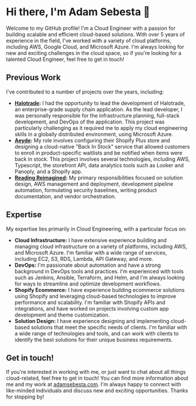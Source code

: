 # Hi there, I'm Adam Sebesta 👋

Welcome to my GitHub profile! I'm a Cloud Engineer with a passion for building scalable and efficient cloud-based solutions. With over 5 years of experience in the field, I've worked with a variety of cloud platforms, including AWS, Google Cloud, and Microsoft Azure. I'm always looking for new and exciting challenges in the cloud space, so if you're looking for a talented Cloud Engineer, feel free to get in touch!

## Previous Work

I've contributed to a number of projects over the years, including:

- **[Halotrade](https://adamsebesta.com/projects/halotrade/):** I had the opportunity to lead the development of Halotrade, an enterprise-grade supply chain application. As the lead developer, I was personally responsible for the infrastructure planning, full-stack development, and DevOps of the application. This project was particularly challenging as it required me to apply my cloud engineering skills in a globally distributed environment, using Microsoft Azure.
- **[Aeyde](https://adamsebesta.com/projects/aeyde):** My role involves configuring their Shopify Plus store and designing a cloud-native "Back In Stock" service that allowed customers to enroll in product-specific waitlists and be notified when items were back in stock. This project involves several technologies, including AWS, Typescript, the storefront API, data analytics tools such as Looker and Panoply, and a Shopify app.
- **[Reading Reimagined](https://adamsebesta.com/projects/reading-reimagined):** My primary responsibilities focused on solution design, AWS management and deployment, development pipeline automation, formulating security baselines, writing product documentation, and vendor orchestration.

## Expertise

My expertise lies primarily in Cloud Engineering, with a particular focus on:

- **Cloud Infrastructure:** I have extensive experience building and managing cloud infrastructure on a variety of platforms, including AWS, and Microsoft Azure. I'm familiar with a wide range of services, including EC2, S3, RDS, Lambda, API Gateway, and more.
- **DevOps:** I'm passionate about automation and have a strong background in DevOps tools and practices. I'm experienced with tools such as Jenkins, Ansible, Terraform, and Helm, and I'm always looking for ways to streamline and optimize development workflows.
- **Shopify Ecommerce:** I have experience building ecommerce solutions using Shopify and leveraging cloud-based technologies to improve performance and scalability. I'm familiar with Shopify APIs and integrations, and have worked on projects involving custom app development and theme customization.
- **Solution Design:** I have experience designing and implementing cloud-based solutions that meet the specific needs of clients. I'm familiar with a wide range of technologies and tools, and can work with clients to identify the best solutions for their unique business requirements.

## Get in touch!

If you're interested in working with me, or just want to chat about all things cloud-related, feel free to get in touch! You can find more information about me and my work at [adamsebesta.com](https://adamsebesta.com/). I'm always happy to connect with like-minded individuals and discuss new and exciting opportunities. Thanks for stopping by!

